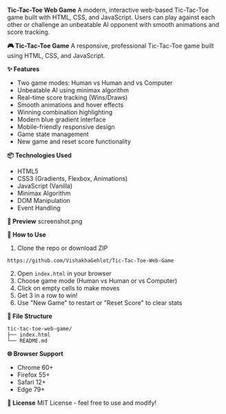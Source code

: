 **Tic-Tac-Toe Web Game**
A modern, interactive web-based Tic-Tac-Toe game built with HTML, CSS, and JavaScript. Users can play against each other or challenge an unbeatable AI opponent with smooth animations and score tracking.

**🎮 Tic-Tac-Toe Game**
A responsive, professional Tic-Tac-Toe game built using HTML, CSS, and JavaScript.

**✨ Features**
* Two game modes: Human vs Human and vs Computer
* Unbeatable AI using minimax algorithm
* Real-time score tracking (Wins/Draws)
* Smooth animations and hover effects
* Winning combination highlighting
* Modern blue gradient interface
* Mobile-friendly responsive design
* Game state management
* New game and reset score functionality

**📦 Technologies Used**
* HTML5
* CSS3 (Gradients, Flexbox, Animations)
* JavaScript (Vanilla)
* Minimax Algorithm
* DOM Manipulation
* Event Handling

**📸 Preview**
screenshot.png

**🚀 How to Use**
1. Clone the repo or download ZIP
```
https://github.com/VishakhaGehlot/Tic-Tac-Toe-Web-Game
```
2. Open `index.html` in your browser
3. Choose game mode (Human vs Human or vs Computer)
4. Click on empty cells to make moves
5. Get 3 in a row to win!
6. Use "New Game" to restart or "Reset Score" to clear stats

**📁 File Structure**
```
tic-tac-toe-web-game/
├── index.html
└── README.md
```

**🌐 Browser Support**
* Chrome 60+
* Firefox 55+
* Safari 12+
* Edge 79+

**📄 License**
MIT License - feel free to use and modify!
